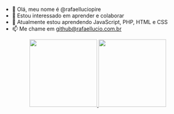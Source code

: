 - 👋 Olá, meu nome é @rafaelluciopire
- 👀 Estou interessado em aprender e colaborar
- 🌱 Atualmente estou aprendendo JavaScript, PHP, HTML e CSS
- 📫 Me chame em github@rafaellucio.com.br


<div align="center">
  <a href="https://github.com/rafaelluciopire">
  <img height="180em" src="https://github-readme-stats.vercel.app/api?username=rafaelluciopire&show_icons=true&theme=dracula&include_all_commits=true&count_private=true"/>
  <img height="180em" src="https://github-readme-stats.vercel.app/api/top-langs/?username=rafaelluciopire&layout=compact&langs_count=7&theme=dracula"/>
</div>

<!---
rafaelluciopire/rafaelluciopire is a ✨ special ✨ repository because its `README.md` (this file) appears on your GitHub profile.
You can click the Preview link to take a look at your changes.
--->
